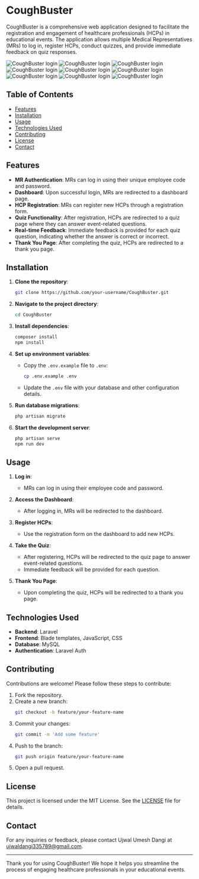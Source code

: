 # CoughBuster

CoughBuster is a comprehensive web application designed to facilitate the registration and engagement of healthcare professionals (HCPs) in educational events. The application allows multiple Medical Representatives (MRs) to log in, register HCPs, conduct quizzes, and provide immediate feedback on quiz responses.

![CoughBuster login](public/git/login.png)
![CoughBuster login](public/git/CoughBuster.png)
![CoughBuster login](public/git/r1.png)
![CoughBuster login](public/git/r2.png)
![CoughBuster login](public/git/q1.png)
![CoughBuster login](public/git/a1.png)
![CoughBuster login](public/git/q2.png)
![CoughBuster login](public/git/a2.png)
![CoughBuster login](public/git/thankyou.png)

## Table of Contents

- [Features](#features)
- [Installation](#installation)
- [Usage](#usage)
- [Technologies Used](#technologies-used)
- [Contributing](#contributing)
- [License](#license)
- [Contact](#contact)

## Features

- **MR Authentication**: MRs can log in using their unique employee code and password.
- **Dashboard**: Upon successful login, MRs are redirected to a dashboard page.
- **HCP Registration**: MRs can register new HCPs through a registration form.
- **Quiz Functionality**: After registration, HCPs are redirected to a quiz page where they can answer event-related questions.
- **Real-time Feedback**: Immediate feedback is provided for each quiz question, indicating whether the answer is correct or incorrect.
- **Thank You Page**: After completing the quiz, HCPs are redirected to a thank you page.

## Installation

1. **Clone the repository**:
    ```bash
    git clone https://github.com/your-username/CoughBuster.git
    ```

2. **Navigate to the project directory**:
    ```bash
    cd CoughBuster
    ```

3. **Install dependencies**:
    ```bash
    composer install
    npm install
    ```

4. **Set up environment variables**:
    - Copy the `.env.example` file to `.env`:
        ```bash
        cp .env.example .env
        ```
    - Update the `.env` file with your database and other configuration details.

5. **Run database migrations**:
    ```bash
    php artisan migrate
    ```

6. **Start the development server**:
    ```bash
    php artisan serve
    npm run dev
    ```

## Usage

1. **Log in**:
    - MRs can log in using their employee code and password.

2. **Access the Dashboard**:
    - After logging in, MRs will be redirected to the dashboard.

3. **Register HCPs**:
    - Use the registration form on the dashboard to add new HCPs.

4. **Take the Quiz**:
    - After registering, HCPs will be redirected to the quiz page to answer event-related questions.
    - Immediate feedback will be provided for each question.

5. **Thank You Page**:
    - Upon completing the quiz, HCPs will be redirected to a thank you page.

## Technologies Used

- **Backend**: Laravel
- **Frontend**: Blade templates, JavaScript, CSS
- **Database**: MySQL
- **Authentication**: Laravel Auth

## Contributing

Contributions are welcome! Please follow these steps to contribute:

1. Fork the repository.
2. Create a new branch:
    ```bash
    git checkout -b feature/your-feature-name
    ```
3. Commit your changes:
    ```bash
    git commit -m 'Add some feature'
    ```
4. Push to the branch:
    ```bash
    git push origin feature/your-feature-name
    ```
5. Open a pull request.

## License

This project is licensed under the MIT License. See the [LICENSE](LICENSE) file for details.

## Contact

For any inquiries or feedback, please contact Ujwal Umesh Dangi at [ujwaldangi335789@gmail.com](mailto:ujwaldangi335789@gmail.com).

---

Thank you for using CoughBuster! We hope it helps you streamline the process of engaging healthcare professionals in your educational events.

